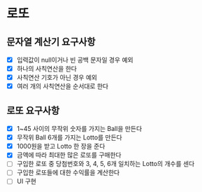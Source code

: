 # 로또

## 문자열 계산기 요구사항

- [X] 입력값이 null이거나 빈 공백 문자일 경우 예외
- [X] 하나의 사칙연산을 한다
- [X] 사칙연산 기호가 아닌 경우 예외
- [X] 여러 개의 사칙연산을 순서대로 한다

## 로또 요구사항

- [X] 1~45 사이의 무작위 숫자를 가지는 Ball을 만든다
- [X] 무작위 Ball 6개를 가지는 Lotto를 만든다
- [X] 1000원을 받고 Lotto 한 장을 준다
- [X] 금액에 따라 최대한 많은 로또를 구매한다
- [ ] 구입한 로또 중 당첨번호와 3, 4, 5, 6개 일치하는 Lotto의 개수를 센다
- [ ] 구입한 로또들에 대한 수익률을 계산한다
- [ ] UI 구현
